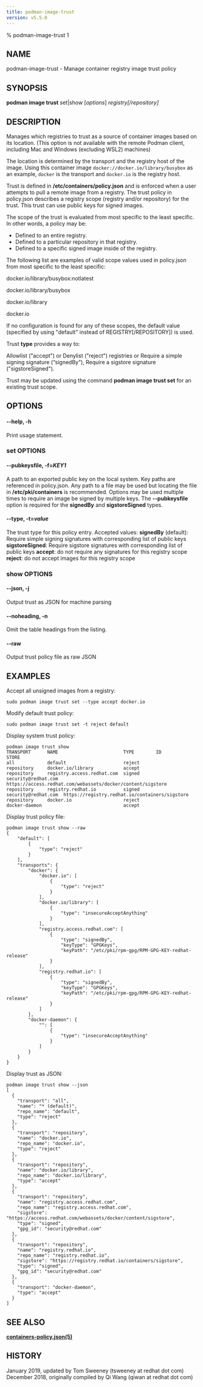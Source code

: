 ```yaml
---
title: podman-image-trust
version: v5.5.0
---
```


% podman-image-trust 1

## NAME
podman\-image\-trust - Manage container registry image trust policy


## SYNOPSIS
**podman image trust** set|show [*options*] *registry[/repository]*

## DESCRIPTION
Manages which registries to trust as a source of container images  based on its location. (This option is not available with the remote Podman client, including Mac and Windows (excluding WSL2) machines)

The location is determined
by the transport and the registry host of the image.  Using this container image `docker://docker.io/library/busybox`
as an example, `docker` is the transport and `docker.io` is the registry host.

Trust is defined in **/etc/containers/policy.json** and is enforced when a user attempts to pull
a remote image from a registry.  The trust policy in policy.json describes a registry scope (registry and/or repository) for the trust.  This trust can use public keys for signed images.

The scope of the trust is evaluated from most specific to the least specific. In other words, a policy may be:

 * Defined to an entire registry.
 * Defined to a particular repository in that registry.
 * Defined to a specific signed image inside of the registry.

The following list are examples of valid scope values used in policy.json from most specific to the least specific:

docker.io/library/busybox\:notlatest

docker.io/library/busybox

docker.io/library

docker.io

If no configuration is found for any of these scopes, the default value (specified by using "default" instead of REGISTRY[/REPOSITORY]) is used.

Trust **type** provides a way to:

Allowlist ("accept") or
Denylist ("reject") registries or
Require a simple signing signature (“signedBy”),
Require a sigstore signature ("sigstoreSigned").

Trust may be updated using the command **podman image trust set** for an existing trust scope.

## OPTIONS
#### **--help**, **-h**
  Print usage statement.

### set OPTIONS

#### **--pubkeysfile**, **-f**=*KEY1*
  A path to an exported public key on the local system. Key paths
  are referenced in policy.json. Any path to a file may be used but locating the file in **/etc/pki/containers** is recommended. Options may be used multiple times to
  require an image be signed by multiple keys.  The **--pubkeysfile** option is required for the **signedBy** and **sigstoreSigned** types.

#### **--type**, **-t**=*value*
  The trust type for this policy entry.
  Accepted values:
    **signedBy** (default): Require simple signing signatures with corresponding list of
                        public keys
    **sigstoreSigned**: Require sigstore signatures with corresponding list of
                        public keys
    **accept**: do not require any signatures for this
            registry scope
    **reject**: do not accept images for this registry scope

### show OPTIONS

#### **--json**, **-j**
  Output trust as JSON for machine parsing


[//]: # (BEGIN included file options/noheading.md)
#### **--noheading**, **-n**

Omit the table headings from the listing.

[//]: # (END   included file options/noheading.md)

#### **--raw**
  Output trust policy file as raw JSON

## EXAMPLES

Accept all unsigned images from a registry:
```
sudo podman image trust set --type accept docker.io
```

Modify default trust policy:
```
sudo podman image trust set -t reject default
```

Display system trust policy:
```
podman image trust show
TRANSPORT      NAME                        TYPE        ID                   STORE
all            default                     reject
repository     docker.io/library           accept
repository     registry.access.redhat.com  signed      security@redhat.com  https://access.redhat.com/webassets/docker/content/sigstore
repository     registry.redhat.io          signed      security@redhat.com  https://registry.redhat.io/containers/sigstore
repository     docker.io                   reject
docker-daemon                              accept
```

Display trust policy file:
```
podman image trust show --raw
{
    "default": [
        {
            "type": "reject"
        }
    ],
    "transports": {
        "docker": {
            "docker.io": [
                {
                    "type": "reject"
                }
            ],
            "docker.io/library": [
                {
                    "type": "insecureAcceptAnything"
                }
            ],
            "registry.access.redhat.com": [
                {
                    "type": "signedBy",
                    "keyType": "GPGKeys",
                    "keyPath": "/etc/pki/rpm-gpg/RPM-GPG-KEY-redhat-release"
                }
            ],
            "registry.redhat.io": [
                {
                    "type": "signedBy",
                    "keyType": "GPGKeys",
                    "keyPath": "/etc/pki/rpm-gpg/RPM-GPG-KEY-redhat-release"
                }
            ]
        },
        "docker-daemon": {
            "": [
                {
                    "type": "insecureAcceptAnything"
                }
            ]
        }
    }
}
```

Display trust as JSON:
```
podman image trust show --json
[
  {
    "transport": "all",
    "name": "* (default)",
    "repo_name": "default",
    "type": "reject"
  },
  {
    "transport": "repository",
    "name": "docker.io",
    "repo_name": "docker.io",
    "type": "reject"
  },
  {
    "transport": "repository",
    "name": "docker.io/library",
    "repo_name": "docker.io/library",
    "type": "accept"
  },
  {
    "transport": "repository",
    "name": "registry.access.redhat.com",
    "repo_name": "registry.access.redhat.com",
    "sigstore": "https://access.redhat.com/webassets/docker/content/sigstore",
    "type": "signed",
    "gpg_id": "security@redhat.com"
  },
  {
    "transport": "repository",
    "name": "registry.redhat.io",
    "repo_name": "registry.redhat.io",
    "sigstore": "https://registry.redhat.io/containers/sigstore",
    "type": "signed",
    "gpg_id": "security@redhat.com"
  },
  {
    "transport": "docker-daemon",
    "type": "accept"
  }
]
```

## SEE ALSO
**[containers-policy.json(5)](https://github.com/containers/image/blob/main/docs/containers-policy.json.5.md)**

## HISTORY
January 2019, updated by Tom Sweeney (tsweeney at redhat dot com)
December 2018, originally compiled by Qi Wang (qiwan at redhat dot com)
